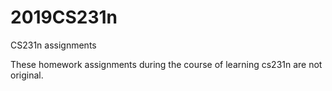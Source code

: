 # 2019CS231n
 CS231n assignments

These homework assignments during the course of learning cs231n are not original.
